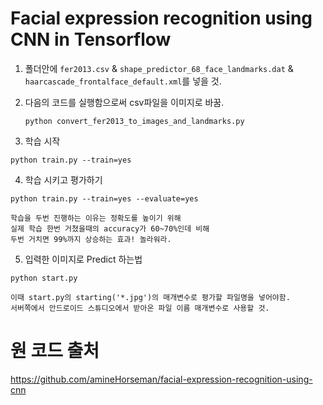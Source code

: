 
# Facial expression recognition using CNN in Tensorflow

1. 폴더안에 `fer2013.csv` & `shape_predictor_68_face_landmarks.dat` & `haarcascade_frontalface_default.xml`를 넣을 것.

2. 다음의 코드를 실행함으로써 csv파일을 이미지로 바꿈.

    ```
    python convert_fer2013_to_images_and_landmarks.py
    ```
3. 학습 시작

```
python train.py --train=yes
```

4. 학습 시키고 평가하기

```
python train.py --train=yes --evaluate=yes

학습을 두번 진행하는 이유는 정확도를 높이기 위해
실제 학습 한번 거쳤을때의 accuracy가 60~70%인데 비해
두번 거치면 99%까지 상승하는 효과! 놀라워라.
```

5. 입력한 이미지로 Predict 하는법

```
python start.py

이때 start.py의 starting('*.jpg')의 매개변수로 평가할 파일명을 넣어야함.
서버쪽에서 안드로이드 스튜디오에서 받아온 파일 이름 매개변수로 사용할 것.
```

# 원 코드 출처

https://github.com/amineHorseman/facial-expression-recognition-using-cnn
